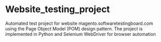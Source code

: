 # Website_testing_project
Automated test project for website magento.softwaretestingboard.com using the Page Object Model (POM) design pattern. The project is implemented in Python and Selenium WebDriver for browser automation
